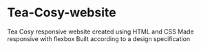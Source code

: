 # Tea-Cosy-website
Tea Cosy responsive website
created using HTML and CSS
Made responsive with flexbox
Built according to a design specification
